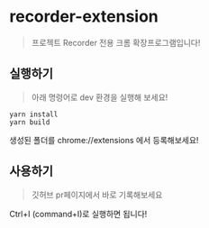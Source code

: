 # recorder-extension
> 프로젝트 Recorder 전용 크롬 확장프로그램입니다!

## 실행하기
> 아래 명령어로 dev 환경을 실행해 보세요!
```
yarn install
yarn build 
```
생성된 폴더를 chrome://extensions 에서 등록해보세요!

## 사용하기
> 깃허브 pr페이지에서 바로 기록해보세요

Ctrl+I (command+I)로 실행하면 됩니다!
